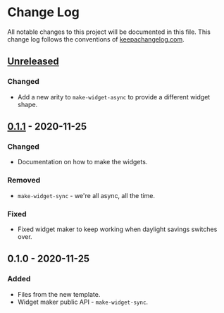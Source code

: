 # Change Log
All notable changes to this project will be documented in this file. This change log follows the conventions of [keepachangelog.com](http://keepachangelog.com/).

## [Unreleased]
### Changed
- Add a new arity to `make-widget-async` to provide a different widget shape.

## [0.1.1] - 2020-11-25
### Changed
- Documentation on how to make the widgets.

### Removed
- `make-widget-sync` - we're all async, all the time.

### Fixed
- Fixed widget maker to keep working when daylight savings switches over.

## 0.1.0 - 2020-11-25
### Added
- Files from the new template.
- Widget maker public API - `make-widget-sync`.

[Unreleased]: https://github.com/your-name/plf06/compare/0.1.1...HEAD
[0.1.1]: https://github.com/your-name/plf06/compare/0.1.0...0.1.1
